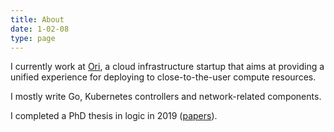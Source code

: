 ```yaml
---
title: About
date: 1-02-08
type: page
---
```


I currently work at [Ori](https://www.ori.co/), a cloud infrastructure
startup that aims at providing a unified experience for deploying to
close-to-the-user compute resources.

I mostly write Go, Kubernetes controllers and network-related components.

I completed a PhD thesis in logic in 2019
([papers](https://scholar.google.com/citations?user=0BrmuaAAAAAJ&hl=en&oi=ao)).
